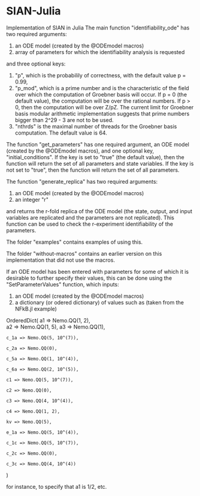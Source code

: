 # SIAN-Julia
Implementation of SIAN in Julia
The main function "identifiability_ode" has two required arguments:

1) an ODE model (created by the @ODEmodel macros)
2) array of parameters for which the identifiability analysis is requested

and three optional keys:

1) "p", which is the probabilily of correctness, with the default value p = 0.99, 
2) "p_mod", which is a prime number and is the characteristic of the field over which the computation of Groebner basis will occur. If p = 0 (the default value), the computation will be over the rational numbers. If p > 0, then the computation will be over Z/pZ. The current limit for Groebner basis modular arithmetic implementation suggests that prime numbers bigger than 2^29 - 3 are not to be used.
3) "nthrds" is the maximal number of threads for the Groebner basis computation. The default value is 64.

The function "get_parameters" has one required argument, an ODE model (created by the @ODEmodel macros), and one optional key, "initial_conditions". If the key is set to "true" (the default value), then the function will return the set of all parameters and state variables. If the key is not set to "true", then the function will return the set of all parameters.

The function "generate_replica" has two required arguments:

1) an ODE model (created by the @ODEmodel macros)
2) an integer "r"

and returns the r-fold replica of the ODE model (the state, output, and input variables are replicated and the parameters are not replicated). This function can be used to check the r-experiment identifiability of the parameters.

The folder "examples" contains examples of using this.

The folder "without-macros" contains an earlier version on this implementation that did not use the macros.

If an ODE model has been entered with parameters for some of which it is desirable to further specify their values, this can be done using the "SetParameterValues" function, which inputs:

1) an ODE model (created by the @ODEmodel macros)
2) a dictionary (or odered dictionary) of values such as (taken from the NFkB.jl example)

OrderedDict(
    a1 => Nemo.QQ(1, 2),   
    a2 => Nemo.QQ(1, 5),
    a3 => Nemo.QQ(1),
    
    c_1a => Nemo.QQ(5, 10^(7)),
    
    c_2a => Nemo.QQ(0),
    
    c_5a => Nemo.QQ(1, 10^(4)),
    
    c_6a => Nemo.QQ(2, 10^(5)),
    
    c1 => Nemo.QQ(5, 10^(7)),
    
    c2 => Nemo.QQ(0),
    
    c3 => Nemo.QQ(4, 10^(4)),
    
    c4 => Nemo.QQ(1, 2),
    
    kv => Nemo.QQ(5),
    
    e_1a => Nemo.QQ(5, 10^(4)),
    
    c_1c => Nemo.QQ(5, 10^(7)),
    
    c_2c => Nemo.QQ(0),
    
    c_3c => Nemo.QQ(4, 10^(4))

)

for instance, to specify that a1 is 1/2, etc.
